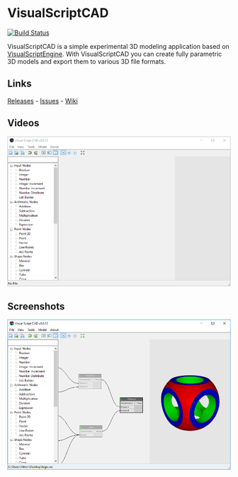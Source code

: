 # VisualScriptCAD

[![Build Status](https://ci.appveyor.com/api/projects/status/k6w0f78gijardc9c?svg=true)](https://ci.appveyor.com/project/kovacsv/visualscriptcad)

VisualScriptCAD is a simple experimental 3D modeling application based on [VisualScriptEngine](https://github.com/kovacsv/VisualScriptEngine). With VisualScriptCAD you can create fully parametric 3D models and export them to various 3D file formats.

## Links

[Releases](https://github.com/kovacsv/VisualScriptCAD/releases) - [Issues](https://github.com/kovacsv/VisualScriptCAD/issues) - [Wiki](https://github.com/kovacsv/VisualScriptCAD/wiki)

## Videos

![Video](Documentation/Videos/VisualScriptCAD01.gif?raw=true "VisualScriptCAD")

## Screenshots

![Screenshot](Documentation/Screenshots/VisualScriptCAD01.png?raw=true "VisualScriptCAD")


